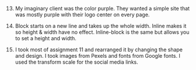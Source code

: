 13. My imaginary client was the color purple. They wanted a simple site that was mostly purple with their logo center on every page.

14. Block starts on a new line and takes up the whole width. Inline makes it so height & width have no effect. Inline-block is the same but allows you to set a height and width.

15. I took most of assignment 11 and rearranged it by changing the shape and design. I took images from Pexels and fonts from Google fonts. I used the transform scale for the social media links. 
